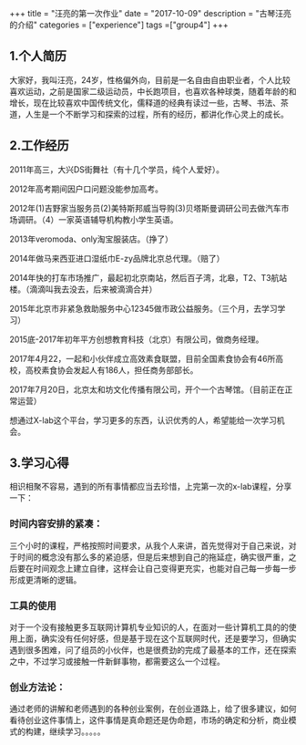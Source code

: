 +++
title = "汪亮的第一次作业"
date = "2017-10-09"
description = "古琴汪亮的介绍"
categories = ["experience"]
tags =["group4"]
+++

## 1.个人简历
大家好，我叫汪亮，24岁，性格偏外向，目前是一名自由自由职业者，个人比较喜欢运动，之前是国家二级运动员，中长跑项目，也喜欢各种球类，随着年龄的和增长，现在比较喜欢中国传统文化，儒释道的经典有读过一些，古琴、书法、茶道，人生是一个不断学习和探索的过程，所有的经历，都讲化作心灵上的成长。


## 2.工作经历

2011年高三，大兴DS街舞社（有十几个学员，纯个人爱好）。


2012年高考期间因户口问题没能参加高考。


2012年(1)吉野家当服务员(2)美特斯邦威当导购(3)贝塔斯曼调研公司去做汽车市场调研。（4）一家英语辅导机构教小学生英语。


2013年veromoda、only淘宝服装店。（挣了）


2014年做马来西亚进口湿纸巾E-zy品牌北京总代理。（赔了）


2014年快的打车市场推广，最起初北京南站，然后百子湾，北皋，T2、T3航站楼。（滴滴叫我去没去，后来被滴滴合并）


2015年北京市非紧急救助服务中心12345做市政公益服务。（三个月，去学习学习）


2015底-2017年初年平方创想教育科技（北京）有限公司，做商务经理。


2017年4月22，一起和小伙伴成立高效素食联盟，目前全国素食协会有46所高校，高校素食协会发起人有186人，担任商务部部长。


2017年7月20日，北京太和坊文化传播有限公司，开个一个古琴馆。（目前正在正常运营）


想通过X-lab这个平台，学习更多的东西，认识优秀的人，希望能给一次学习机会。



## 3.学习心得
相识相聚不容易，遇到的所有事情都应当去珍惜，上完第一次的x-lab课程，分享一下：


### 时间内容安排的紧凑：
三个小时的课程，严格按照时间要求，从我个人来讲，首先觉得对于自己来说，对于时间的概念没有那么多的紧迫感，但是后来想到自己的拖延症，确实很严重，之后要在时间观念上建立自律，这样会让自己变得更充实，也能对自己每一步每一步形成更清晰的逻辑。


### 工具的使用
 对于一个没有接触更多互联网计算机专业知识的人，在面对一些计算机工具的的使用上面，确实没有任何好感，但是基于现在这个互联网时代，还是要学习，但确实遇到很多困难，问了组员的小伙伴，也是很费劲的完成了最基本的工作，还在探索之中，不过学习或接触一件新鲜事物，都需要这么一个过程。


### 创业方法论：
通过老师的讲解和老师遇到的各种创业案例，在创业道路上，给了很多建议，如何看待创业这件事情上，这件事情是真命题还是伪命题，市场的确定和分析，商业模式的构建，继续学习。。。。。
